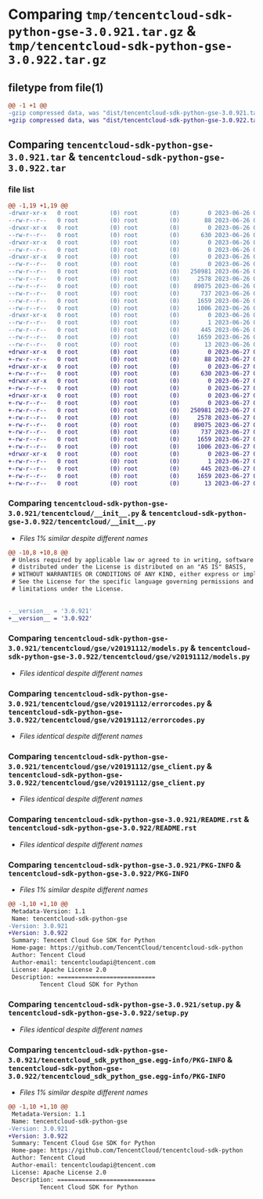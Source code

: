 # Comparing `tmp/tencentcloud-sdk-python-gse-3.0.921.tar.gz` & `tmp/tencentcloud-sdk-python-gse-3.0.922.tar.gz`

## filetype from file(1)

```diff
@@ -1 +1 @@
-gzip compressed data, was "dist/tencentcloud-sdk-python-gse-3.0.921.tar", last modified: Mon Jun 26 00:25:19 2023, max compression
+gzip compressed data, was "dist/tencentcloud-sdk-python-gse-3.0.922.tar", last modified: Tue Jun 27 00:25:41 2023, max compression
```

## Comparing `tencentcloud-sdk-python-gse-3.0.921.tar` & `tencentcloud-sdk-python-gse-3.0.922.tar`

### file list

```diff
@@ -1,19 +1,19 @@
-drwxr-xr-x   0 root         (0) root         (0)        0 2023-06-26 00:25:19.000000 tencentcloud-sdk-python-gse-3.0.921/
--rw-r--r--   0 root         (0) root         (0)       88 2023-06-26 00:25:19.000000 tencentcloud-sdk-python-gse-3.0.921/setup.cfg
-drwxr-xr-x   0 root         (0) root         (0)        0 2023-06-26 00:25:19.000000 tencentcloud-sdk-python-gse-3.0.921/tencentcloud/
--rw-r--r--   0 root         (0) root         (0)      630 2023-06-26 00:25:19.000000 tencentcloud-sdk-python-gse-3.0.921/tencentcloud/__init__.py
-drwxr-xr-x   0 root         (0) root         (0)        0 2023-06-26 00:25:19.000000 tencentcloud-sdk-python-gse-3.0.921/tencentcloud/gse/
--rw-r--r--   0 root         (0) root         (0)        0 2023-06-26 00:25:19.000000 tencentcloud-sdk-python-gse-3.0.921/tencentcloud/gse/__init__.py
-drwxr-xr-x   0 root         (0) root         (0)        0 2023-06-26 00:25:19.000000 tencentcloud-sdk-python-gse-3.0.921/tencentcloud/gse/v20191112/
--rw-r--r--   0 root         (0) root         (0)        0 2023-06-26 00:25:19.000000 tencentcloud-sdk-python-gse-3.0.921/tencentcloud/gse/v20191112/__init__.py
--rw-r--r--   0 root         (0) root         (0)   250981 2023-06-26 00:25:19.000000 tencentcloud-sdk-python-gse-3.0.921/tencentcloud/gse/v20191112/models.py
--rw-r--r--   0 root         (0) root         (0)     2578 2023-06-26 00:25:19.000000 tencentcloud-sdk-python-gse-3.0.921/tencentcloud/gse/v20191112/errorcodes.py
--rw-r--r--   0 root         (0) root         (0)    89075 2023-06-26 00:25:19.000000 tencentcloud-sdk-python-gse-3.0.921/tencentcloud/gse/v20191112/gse_client.py
--rw-r--r--   0 root         (0) root         (0)      737 2023-06-26 00:25:19.000000 tencentcloud-sdk-python-gse-3.0.921/README.rst
--rw-r--r--   0 root         (0) root         (0)     1659 2023-06-26 00:25:19.000000 tencentcloud-sdk-python-gse-3.0.921/PKG-INFO
--rw-r--r--   0 root         (0) root         (0)     1006 2023-06-26 00:25:19.000000 tencentcloud-sdk-python-gse-3.0.921/setup.py
-drwxr-xr-x   0 root         (0) root         (0)        0 2023-06-26 00:25:19.000000 tencentcloud-sdk-python-gse-3.0.921/tencentcloud_sdk_python_gse.egg-info/
--rw-r--r--   0 root         (0) root         (0)        1 2023-06-26 00:25:19.000000 tencentcloud-sdk-python-gse-3.0.921/tencentcloud_sdk_python_gse.egg-info/dependency_links.txt
--rw-r--r--   0 root         (0) root         (0)      445 2023-06-26 00:25:19.000000 tencentcloud-sdk-python-gse-3.0.921/tencentcloud_sdk_python_gse.egg-info/SOURCES.txt
--rw-r--r--   0 root         (0) root         (0)     1659 2023-06-26 00:25:19.000000 tencentcloud-sdk-python-gse-3.0.921/tencentcloud_sdk_python_gse.egg-info/PKG-INFO
--rw-r--r--   0 root         (0) root         (0)       13 2023-06-26 00:25:19.000000 tencentcloud-sdk-python-gse-3.0.921/tencentcloud_sdk_python_gse.egg-info/top_level.txt
+drwxr-xr-x   0 root         (0) root         (0)        0 2023-06-27 00:25:41.000000 tencentcloud-sdk-python-gse-3.0.922/
+-rw-r--r--   0 root         (0) root         (0)       88 2023-06-27 00:25:41.000000 tencentcloud-sdk-python-gse-3.0.922/setup.cfg
+drwxr-xr-x   0 root         (0) root         (0)        0 2023-06-27 00:25:41.000000 tencentcloud-sdk-python-gse-3.0.922/tencentcloud/
+-rw-r--r--   0 root         (0) root         (0)      630 2023-06-27 00:25:41.000000 tencentcloud-sdk-python-gse-3.0.922/tencentcloud/__init__.py
+drwxr-xr-x   0 root         (0) root         (0)        0 2023-06-27 00:25:41.000000 tencentcloud-sdk-python-gse-3.0.922/tencentcloud/gse/
+-rw-r--r--   0 root         (0) root         (0)        0 2023-06-27 00:25:41.000000 tencentcloud-sdk-python-gse-3.0.922/tencentcloud/gse/__init__.py
+drwxr-xr-x   0 root         (0) root         (0)        0 2023-06-27 00:25:41.000000 tencentcloud-sdk-python-gse-3.0.922/tencentcloud/gse/v20191112/
+-rw-r--r--   0 root         (0) root         (0)        0 2023-06-27 00:25:41.000000 tencentcloud-sdk-python-gse-3.0.922/tencentcloud/gse/v20191112/__init__.py
+-rw-r--r--   0 root         (0) root         (0)   250981 2023-06-27 00:25:41.000000 tencentcloud-sdk-python-gse-3.0.922/tencentcloud/gse/v20191112/models.py
+-rw-r--r--   0 root         (0) root         (0)     2578 2023-06-27 00:25:41.000000 tencentcloud-sdk-python-gse-3.0.922/tencentcloud/gse/v20191112/errorcodes.py
+-rw-r--r--   0 root         (0) root         (0)    89075 2023-06-27 00:25:41.000000 tencentcloud-sdk-python-gse-3.0.922/tencentcloud/gse/v20191112/gse_client.py
+-rw-r--r--   0 root         (0) root         (0)      737 2023-06-27 00:25:41.000000 tencentcloud-sdk-python-gse-3.0.922/README.rst
+-rw-r--r--   0 root         (0) root         (0)     1659 2023-06-27 00:25:41.000000 tencentcloud-sdk-python-gse-3.0.922/PKG-INFO
+-rw-r--r--   0 root         (0) root         (0)     1006 2023-06-27 00:25:41.000000 tencentcloud-sdk-python-gse-3.0.922/setup.py
+drwxr-xr-x   0 root         (0) root         (0)        0 2023-06-27 00:25:41.000000 tencentcloud-sdk-python-gse-3.0.922/tencentcloud_sdk_python_gse.egg-info/
+-rw-r--r--   0 root         (0) root         (0)        1 2023-06-27 00:25:41.000000 tencentcloud-sdk-python-gse-3.0.922/tencentcloud_sdk_python_gse.egg-info/dependency_links.txt
+-rw-r--r--   0 root         (0) root         (0)      445 2023-06-27 00:25:41.000000 tencentcloud-sdk-python-gse-3.0.922/tencentcloud_sdk_python_gse.egg-info/SOURCES.txt
+-rw-r--r--   0 root         (0) root         (0)     1659 2023-06-27 00:25:41.000000 tencentcloud-sdk-python-gse-3.0.922/tencentcloud_sdk_python_gse.egg-info/PKG-INFO
+-rw-r--r--   0 root         (0) root         (0)       13 2023-06-27 00:25:41.000000 tencentcloud-sdk-python-gse-3.0.922/tencentcloud_sdk_python_gse.egg-info/top_level.txt
```

### Comparing `tencentcloud-sdk-python-gse-3.0.921/tencentcloud/__init__.py` & `tencentcloud-sdk-python-gse-3.0.922/tencentcloud/__init__.py`

 * *Files 1% similar despite different names*

```diff
@@ -10,8 +10,8 @@
 # Unless required by applicable law or agreed to in writing, software
 # distributed under the License is distributed on an "AS IS" BASIS,
 # WITHOUT WARRANTIES OR CONDITIONS OF ANY KIND, either express or implied.
 # See the License for the specific language governing permissions and
 # limitations under the License.
 
 
-__version__ = '3.0.921'
+__version__ = '3.0.922'
```

### Comparing `tencentcloud-sdk-python-gse-3.0.921/tencentcloud/gse/v20191112/models.py` & `tencentcloud-sdk-python-gse-3.0.922/tencentcloud/gse/v20191112/models.py`

 * *Files identical despite different names*

### Comparing `tencentcloud-sdk-python-gse-3.0.921/tencentcloud/gse/v20191112/errorcodes.py` & `tencentcloud-sdk-python-gse-3.0.922/tencentcloud/gse/v20191112/errorcodes.py`

 * *Files identical despite different names*

### Comparing `tencentcloud-sdk-python-gse-3.0.921/tencentcloud/gse/v20191112/gse_client.py` & `tencentcloud-sdk-python-gse-3.0.922/tencentcloud/gse/v20191112/gse_client.py`

 * *Files identical despite different names*

### Comparing `tencentcloud-sdk-python-gse-3.0.921/README.rst` & `tencentcloud-sdk-python-gse-3.0.922/README.rst`

 * *Files identical despite different names*

### Comparing `tencentcloud-sdk-python-gse-3.0.921/PKG-INFO` & `tencentcloud-sdk-python-gse-3.0.922/PKG-INFO`

 * *Files 1% similar despite different names*

```diff
@@ -1,10 +1,10 @@
 Metadata-Version: 1.1
 Name: tencentcloud-sdk-python-gse
-Version: 3.0.921
+Version: 3.0.922
 Summary: Tencent Cloud Gse SDK for Python
 Home-page: https://github.com/TencentCloud/tencentcloud-sdk-python
 Author: Tencent Cloud
 Author-email: tencentcloudapi@tencent.com
 License: Apache License 2.0
 Description: ============================
         Tencent Cloud SDK for Python
```

### Comparing `tencentcloud-sdk-python-gse-3.0.921/setup.py` & `tencentcloud-sdk-python-gse-3.0.922/setup.py`

 * *Files identical despite different names*

### Comparing `tencentcloud-sdk-python-gse-3.0.921/tencentcloud_sdk_python_gse.egg-info/PKG-INFO` & `tencentcloud-sdk-python-gse-3.0.922/tencentcloud_sdk_python_gse.egg-info/PKG-INFO`

 * *Files 1% similar despite different names*

```diff
@@ -1,10 +1,10 @@
 Metadata-Version: 1.1
 Name: tencentcloud-sdk-python-gse
-Version: 3.0.921
+Version: 3.0.922
 Summary: Tencent Cloud Gse SDK for Python
 Home-page: https://github.com/TencentCloud/tencentcloud-sdk-python
 Author: Tencent Cloud
 Author-email: tencentcloudapi@tencent.com
 License: Apache License 2.0
 Description: ============================
         Tencent Cloud SDK for Python
```

